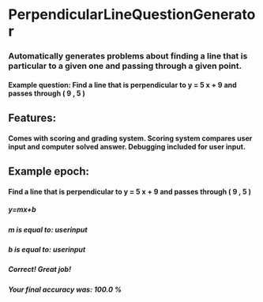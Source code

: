 # PerpendicularLineQuestionGenerator
### Automatically generates problems about finding a line that is particular to a given one and passing through a given point. 

#### Example question: Find a line that is perpendicular to y = 5 x + 9 and passes through ( 9 ,  5 )

## Features: 

#### Comes with scoring and grading system. Scoring system compares user input and computer solved answer. Debugging included for user input.

## Example epoch:

#### Find a line that is perpendicular to y = 5 x + 9 and passes through ( 9 ,  5 )
##### y=mx+b
##### m is equal to: userinput
##### b is equal to: userinput
##### Correct! Great job!
##### Your final accuracy was: 100.0 %
